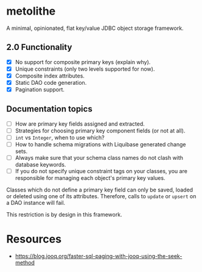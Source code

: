 # metolithe

A minimal, opinionated, flat key/value JDBC object storage framework.

## 2.0 Functionality

- [x] No support for composite primary keys (explain why).
- [x] Unique constraints (only two levels supported for now).
- [x] Composite index attributes.
- [x] Static DAO code generation.
- [x] Pagination support.

## Documentation topics

- [ ] How are primary key fields assigned and extracted.
- [ ] Strategies for choosing primary key component fields (or not at all).
- [ ] `int` vs `Integer`, when to use which?
- [ ] How to handle schema migrations with Liquibase generated change sets.
- [ ] Always make sure that your schema class names do not clash with database keywords.
- [ ] If you do not specify unique constraint tags on your classes, you are responsible for managing each object's primary key values.

Classes which do not define a primary key field can only be saved, loaded or deleted using one of its
attributes. Therefore, calls to `update` or `upsert` on a DAO instance will fail.

This restriction is by design in this framework.

# Resources

- https://blog.jooq.org/faster-sql-paging-with-jooq-using-the-seek-method
